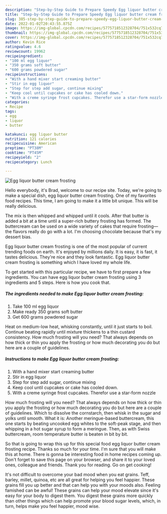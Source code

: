 ```yaml
---
description: "Step-by-Step Guide to Prepare Speedy Egg liquor butter cream frosting"
title: "Step-by-Step Guide to Prepare Speedy Egg liquor butter cream frosting"
slug: 385-step-by-step-guide-to-prepare-speedy-egg-liquor-butter-cream-frosting
date: 2022-01-02T20:43:55.875Z
image: https://img-global.cpcdn.com/recipes/5775718512328704/751x532cq70/egg-liquor-butter-cream-frosting-recipe-main-photo.jpg
thumbnail: https://img-global.cpcdn.com/recipes/5775718512328704/751x532cq70/egg-liquor-butter-cream-frosting-recipe-main-photo.jpg
cover: https://img-global.cpcdn.com/recipes/5775718512328704/751x532cq70/egg-liquor-butter-cream-frosting-recipe-main-photo.jpg
author: Kevin Rice
ratingvalue: 4.6
reviewcount: 19962
recipeingredient:
- "100 ml egg liquor"
- "350 grams soft butter"
- "600 grams powdered sugar"
recipeinstructions:
- "With a hand mixer start creaming butter"
- "Stir in egg liquor"
- "Step for step add sugar, continue mixing"
- "Keep cool until cupcakes or cake has cooled down."
- "With a creme syringe frost cupcakes. Therefor use a star-form nozzle"
categories:
- Recipe
tags:
- egg
- liquor
- butter

katakunci: egg liquor butter 
nutrition: 121 calories
recipecuisine: American
preptime: "PT38M"
cooktime: "PT45M"
recipeyield: "2"
recipecategory: Lunch

---
```



![Egg liquor butter cream frosting](https://img-global.cpcdn.com/recipes/5775718512328704/751x532cq70/egg-liquor-butter-cream-frosting-recipe-main-photo.jpg)

Hello everybody, it's Brad, welcome to our recipe site. Today, we're going to make a special dish, egg liquor butter cream frosting. One of my favorites food recipes. This time, I am going to make it a little bit unique. This will be really delicious.

The mix is then whipped and whipped until it cools. After that butter is added a bit at a time until a super-rich buttery frosting has formed. The buttercream can be used on a wide variety of cakes that require frosting—the flavors really do go with a lot. I&#39;m choosing chocolate because that&#39;s my dessert bias.

Egg liquor butter cream frosting is one of the most popular of current trending foods on earth. It's enjoyed by millions daily. It is easy, it is fast, it tastes delicious. They're nice and they look fantastic. Egg liquor butter cream frosting is something which I have loved my whole life.


To get started with this particular recipe, we have to first prepare a few ingredients. You can have egg liquor butter cream frosting using 3 ingredients and 5 steps. Here is how you cook that.

<!--inarticleads1-->

##### The ingredients needed to make Egg liquor butter cream frosting:

1. Take 100 ml egg liquor
1. Make ready 350 grams soft butter
1. Get 600 grams powdered sugar


Heat on medium-low heat, whisking constantly, until it just starts to boil. Continue beating rapidly until mixture thickens to a thin custard consistency. How much frosting will you need? That always depends on how thick or thin you apply the frosting or how much decorating you do but here are a couple of guidelines. 

<!--inarticleads2-->

##### Instructions to make Egg liquor butter cream frosting:

1. With a hand mixer start creaming butter
1. Stir in egg liquor
1. Step for step add sugar, continue mixing
1. Keep cool until cupcakes or cake has cooled down.
1. With a creme syringe frost cupcakes. Therefor use a star-form nozzle


How much frosting will you need? That always depends on how thick or thin you apply the frosting or how much decorating you do but here are a couple of guidelines. Which to dissolve the cornstarch, then whisk in the sugar and yolks until smooth. What it is: Another meringue-based buttercream, this one starts by beating uncooked egg whites to the soft-peak stage, and then whipping in a hot sugar syrup to form a meringue. Then, as with Swiss buttercream, room temperature butter is beaten in bit by bit. 

So that is going to wrap this up for this special food egg liquor butter cream frosting recipe. Thanks so much for your time. I'm sure that you will make this at home. There is gonna be interesting food in home recipes coming up. Don't forget to save this page on your browser, and share it to your loved ones, colleague and friends. Thank you for reading. Go on get cooking!

It's not difficult to overcome your bad mood when you eat grains. Teff, barley, millet, quinoa, etc are all great for helping you feel happier. These grains fill you up better and that can help you with your moods also. Feeling famished can be awful! These grains can help your mood elevate since it's easy for your body to digest them. You digest these grains more quickly than other things which can help promote your blood sugar levels, which, in turn, helps make you feel happier, mood wise.
